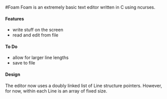 #Foam
Foam is an extremely basic text editor written in C using ncurses.

#### Features
* write stuff on the screen
* read and edit from file

#### To Do
* allow for larger line lengths
* save to file

#### Design
The editor now uses a doubly linked list of Line structure pointers.
However, for now, within each Line is an array of fixed size.
